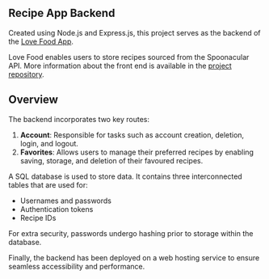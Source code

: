 ## Recipe App Backend

Created using Node.js and Express.js, this project serves as the backend of the [Love Food App](https://lovefoodapp.co.uk/).

Love Food enables users to store recipes sourced from the Spoonacular API. More information about the front end is available in the [project repository](https://github.com/letizia-sorrentino/recipe-app-project).

## Overview
The backend incorporates two key routes:

1. **Account**: Responsible for tasks such as account creation, deletion, login, and logout.
2. **Favorites**: Allows users to manage their preferred recipes by enabling saving, storage, and deletion of their favoured recipes.

A SQL database is used to store data. It contains three interconnected tables that are used for:

- Usernames and passwords
- Authentication tokens
- Recipe IDs

For extra security, passwords undergo hashing prior to storage within the database.

Finally, the backend has been deployed on a web hosting service to ensure seamless accessibility and performance.
